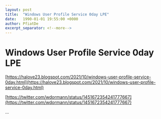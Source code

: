```yaml
---
layout: post
title:  "Windows User Profile Service 0day LPE"
date:   1990-01-01 19:55:00 +0000
author: PfiatDe
excerpt_separator: <!--more-->
---
```


# Windows User Profile Service 0day LPE

[https://halove23.blogspot.com/2021/10/windows-user-profile-service-0day.html](https://halove23.blogspot.com/2021/10/windows-user-profile-service-0day.html)

[https://twitter.com/wdormann/status/1451672354241777667](https://twitter.com/wdormann/status/1451672354241777667)

...
<!--more-->
